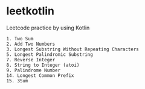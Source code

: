 # leetkotlin
Leetcode practice by using Kotlin

```
1. Two Sum
2. Add Two Numbers
3. Longest Substring Without Repeating Characters
5. Longest Palindromic Substring
7. Reverse Integer
8. String to Integer (atoi)
9. Palindrome Number
14. Longest Common Prefix
15. 3Sum
```
